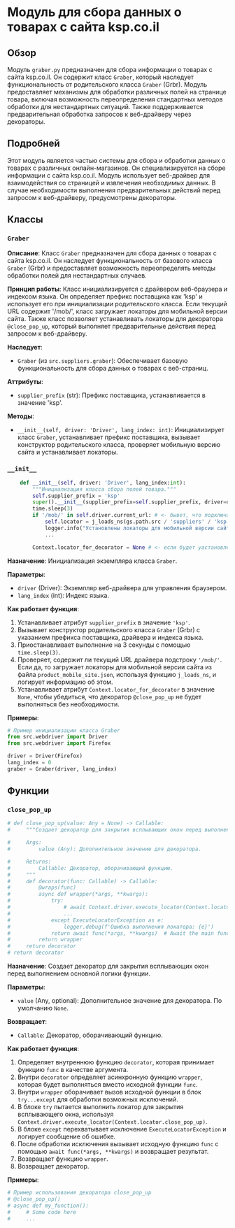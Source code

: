 # Модуль для сбора данных о товарах с сайта ksp.co.il

## Обзор

Модуль `graber.py` предназначен для сбора информации о товарах с сайта ksp.co.il. Он содержит класс `Graber`, который наследует функциональность от родительского класса `Graber` (Grbr). Модуль предоставляет механизмы для обработки различных полей на странице товара, включая возможность переопределения стандартных методов обработки для нестандартных ситуаций. Также поддерживается предварительная обработка запросов к веб-драйверу через декораторы.

## Подробней

Этот модуль является частью системы для сбора и обработки данных о товарах с различных онлайн-магазинов. Он специализируется на сборе информации с сайта ksp.co.il.  Модуль использует веб-драйвер для взаимодействия со страницей и извлечения необходимых данных. В случае необходимости выполнения предварительных действий перед запросом к веб-драйверу, предусмотрены декораторы.

## Классы

### `Graber`

**Описание**: Класс `Graber` предназначен для сбора данных о товарах с сайта ksp.co.il. Он наследует функциональность от базового класса `Graber` (Grbr) и предоставляет возможность переопределять методы обработки полей для нестандартных случаев.

**Принцип работы**:
Класс инициализируется с драйвером веб-браузера и индексом языка. Он определяет префикс поставщика как 'ksp' и использует его при инициализации родительского класса. Если текущий URL содержит '/mob/', класс загружает локаторы для мобильной версии сайта. Также класс позволяет устанавливать локаторы для декоратора `@close_pop_up`, который выполняет предварительные действия перед запросом к веб-драйверу.

**Наследует**:
- `Graber` (из `src.suppliers.graber`): Обеспечивает базовую функциональность для сбора данных о товарах с веб-страниц.

**Аттрибуты**:
- `supplier_prefix` (str): Префикс поставщика, устанавливается в значение 'ksp'.

**Методы**:
- `__init__(self, driver: 'Driver', lang_index: int)`: Инициализирует класс `Graber`, устанавливает префикс поставщика, вызывает конструктор родительского класса, проверяет мобильную версию сайта и устанавливает локаторы.

### `__init__`

```python
    def __init__(self, driver: 'Driver', lang_index:int):
        """Инициализация класса сбора полей товара."""
        self.supplier_prefix = 'ksp'
        super().__init__(supplier_prefix=self.supplier_prefix, driver=driver, lang_index=lang_index)
        time.sleep(3)
        if '/mob/' in self.driver.current_url: # <- бывет, что подключается к мобильной версии сайта
            self.locator = j_loads_ns(gs.path.src / 'suppliers' / 'ksp' / 'locators' / 'product_mobile_site.json')
            logger.info("Установлены локаторы для мобильной версии сайта KSP")
            ...

        Context.locator_for_decorator = None # <- если будет уастановлено значение - то оно выполнится в декораторе `@close_pop_up`
```

**Назначение**: Инициализация экземпляра класса `Graber`.

**Параметры**:
- `driver` (Driver): Экземпляр веб-драйвера для управления браузером.
- `lang_index` (int): Индекс языка.

**Как работает функция**:

1. Устанавливает атрибут `supplier_prefix` в значение `'ksp'`.
2. Вызывает конструктор родительского класса `Graber` (Grbr) с указанием префикса поставщика, драйвера и индекса языка.
3. Приостанавливает выполнение на 3 секунды с помощью `time.sleep(3)`.
4. Проверяет, содержит ли текущий URL драйвера подстроку `'/mob/'`. Если да, то загружает локаторы для мобильной версии сайта из файла `product_mobile_site.json`, используя функцию `j_loads_ns`, и логирует информацию об этом.
5. Устанавливает атрибут `Context.locator_for_decorator` в значение `None`, чтобы убедиться, что декоратор `@close_pop_up` не будет выполняться без необходимости.

**Примеры**:

```python
# Пример инициализации класса Graber
from src.webdriver import Driver
from src.webdriver import Firefox

driver = Driver(Firefox)
lang_index = 0
graber = Graber(driver, lang_index)
```
## Функции

### `close_pop_up`

```python
# def close_pop_up(value: Any = None) -> Callable:
#     """Создает декоратор для закрытия всплывающих окон перед выполнением основной логики функции.

#     Args:
#         value (Any): Дополнительное значение для декоратора.

#     Returns:
#         Callable: Декоратор, оборачивающий функцию.
#     """
#     def decorator(func: Callable) -> Callable:
#         @wraps(func)
#         async def wrapper(*args, **kwargs):
#             try:
#                 # await Context.driver.execute_locator(Context.locator.close_pop_up)  # Await async pop-up close  
#                 ... 
#             except ExecuteLocatorException as e:
#                 logger.debug(f'Ошибка выполнения локатора: {e}')
#             return await func(*args, **kwargs)  # Await the main function
#         return wrapper
#     return decorator
# return decorator
```

**Назначение**: Создает декоратор для закрытия всплывающих окон перед выполнением основной логики функции.

**Параметры**:
- `value` (Any, optional): Дополнительное значение для декоратора. По умолчанию `None`.

**Возвращает**:
- `Callable`: Декоратор, оборачивающий функцию.

**Как работает функция**:
1. Определяет внутреннюю функцию `decorator`, которая принимает функцию `func` в качестве аргумента.
2. Внутри `decorator` определяет асинхронную функцию `wrapper`, которая будет выполняться вместо исходной функции `func`.
3. Внутри `wrapper` оборачивает вызов исходной функции в блок `try...except` для обработки возможных исключений.
4. В блоке `try` пытается выполнить локатор для закрытия всплывающего окна, используя `Context.driver.execute_locator(Context.locator.close_pop_up)`.
5. В блоке `except` перехватывает исключение `ExecuteLocatorException` и логирует сообщение об ошибке.
6. После обработки исключения вызывает исходную функцию `func` с помощью `await func(*args, **kwargs)` и возвращает результат.
7. Возвращает функцию `wrapper`.
8. Возвращает декоратор.

**Примеры**:

```python
# Пример использования декоратора close_pop_up
# @close_pop_up()
# async def my_function():
#     # Some code here
#     ...
```